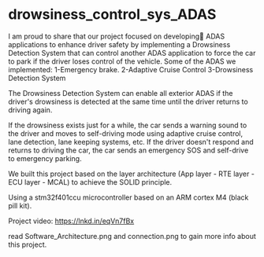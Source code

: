 # drowsiness_control_sys_ADAS

I am proud to share that our project focused on developing ِADAS applications to enhance driver safety by implementing a Drowsiness Detection System that can control another ADAS application to force the car to park if the driver loses control of the vehicle.
Some of the ADAS we implemented:
1-Emergency brake.
2-Adaptive Cruise Control
3-Drowsiness Detection System

The Drowsiness Detection System can enable all exterior ADAS if the driver's drowsiness is detected at the same time until the driver returns to driving again.

If the drowsiness exists just for a while, the car sends a warning sound to the driver and moves to self-driving mode using adaptive cruise control, lane detection, lane keeping systems, etc.
If the driver doesn't respond and returns to driving the car, the car sends an emergency SOS and self-drive to emergency parking.

We built this project based on the layer architecture (App layer - RTE layer - ECU layer - MCAL) to achieve the SOLID principle.

Using a stm32f401ccu microcontroller based on an ARM cortex M4 (black pill kit).

Project video: https://lnkd.in/eqVn7fBx

read Software_Architecture.png and connection.png to gain more info about this project.


